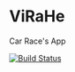 # ViRaHe
Car Race's App

[![Build Status](https://www.travis-ci.org/jazzari/ViRaHe.svg?branch=master)](https://www.travis-ci.org/jazzari/ViRaHe)
